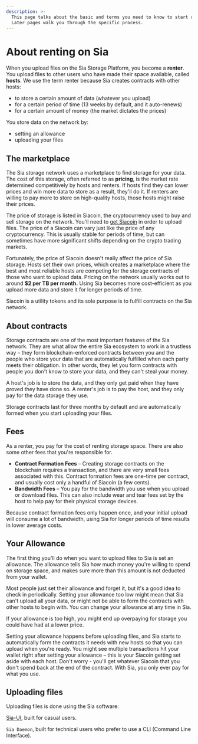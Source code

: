 ```yaml
---
description: >-
  This page talks about the basic and terms you need to know to start renting.
  Later pages walk you through the specific process.
---
```


# About renting on Sia

When you upload files on the Sia Storage Platform, you become a **renter**. You upload files to other users who have made their space available, called **hosts**. We use the term renter because Sia creates contracts with other hosts:

* to store a certain amount of data (whatever you upload)
* for a certain period of time (13 weeks by default, and it auto-renews)
* for a certain amount of money (the market dictates the prices)

You store data on the network by:

* setting an allowance
* uploading your files

## The marketplace

The Sia storage network uses a marketplace to find storage for your data. The cost of this storage, often referred to as **pricing**, is the market rate determined competitively by hosts and renters. If hosts find they can lower prices and win more data to store as a result, they'll do it. If renters are willing to pay more to store on high-quality hosts, those hosts might raise their prices.

The price of storage is listed in Siacoin, the cryptocurrency used to buy and sell storage on the network. You'll need to [get Siacoin](../get-started-with-sia/frequently-asked-questions/siacoin/how-to-buy-siacoins.md) in order to upload files. The price of a Siacoin can vary just like the price of any cryptocurrency. This is usually stable for periods of time, but can sometimes have more significant shifts depending on the crypto trading markets.

Fortunately, the price of Siacoin doesn't really affect the price of Sia storage. Hosts set their own prices, which creates a marketplace where the best and most reliable hosts are competing for the storage contracts of those who want to upload data. Pricing on the network usually works out to around **$2 per TB per month.** Using Sia becomes more cost-efficient as you upload more data and store it for longer periods of time.

Siacoin is a utility tokens and its sole purpose is to fulfill contracts on the Sia network.

## **About contracts**

Storage contracts are one of the most important features of the Sia network. They are what allow the entire Sia ecosystem to work in a trustless way – they form blockchain-enforced contracts between you and the people who store your data that are automatically fulfilled when each party meets their obligation. In other words, they let you form contracts with people you don't know to store your data, and they can't steal your money.

A host's job is to store the data, and they only get paid when they have proved they have done so. A renter's job is to pay the host, and they only pay for the data storage they use.

Storage contracts last for three months by default and are automatically formed when you start uploading your files.

## **Fees**

As a renter, you pay for the cost of renting storage space. There are also some other fees that you're responsible for.

* **Contract Formation Fees** – Creating storage contracts on the blockchain requires a transaction, and there are very small fees associated with this. Contract formation fees are one-time per contract, and usually cost only a handful of Siacoin (a few cents).
* **Bandwidth Fees** – You pay for the bandwidth you use when you upload or download files. This can also include wear and tear fees set by the host to help pay for their physical storage devices.

Because contract formation fees only happen once, and your initial upload will consume a lot of bandwidth, using Sia for longer periods of time results in lower average costs.

## **Your Allowance**

The first thing you'll do when you want to upload files to Sia is set an allowance. The allowance tells Sia how much money you're willing to spend on storage space, and makes sure more than this amount is not deducted from your wallet.

Most people just set their allowance and forget it, but it's a good idea to check in periodically. Setting your allowance too low might mean that Sia can't upload all your data, or might not be able to form the contracts with other hosts to begin with. You can change your allowance at any time in Sia.

If your allowance is too high, you might end up overpaying for storage you could have had at a lower price.

Setting your allowance happens before uploading files, and Sia starts to automatically form the contracts it needs with new hosts so that you can upload when you're ready. You might see multiple transactions hit your wallet right after setting your allowance – this is your Siacoin getting set aside with each host. Don't worry - you'll get whatever Siacoin that you don't spend back at the end of the contract. With Sia, you only ever pay for what you use.

## **Uploading files**

Uploading files is done using the Sia software:

[Sia-UI](../your-wallet/wallet-setup/sia-ui/how-to-download-and-install-sia-ui.md#find\_the\_right\_download\_for\_you), built for casual users.

`Sia Daemon`, built for technical users who prefer to use a CLI (Command Line Interface).
